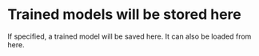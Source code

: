 # Trained models will be stored here
If specified, a trained model will be saved here.
It can also be loaded from here.